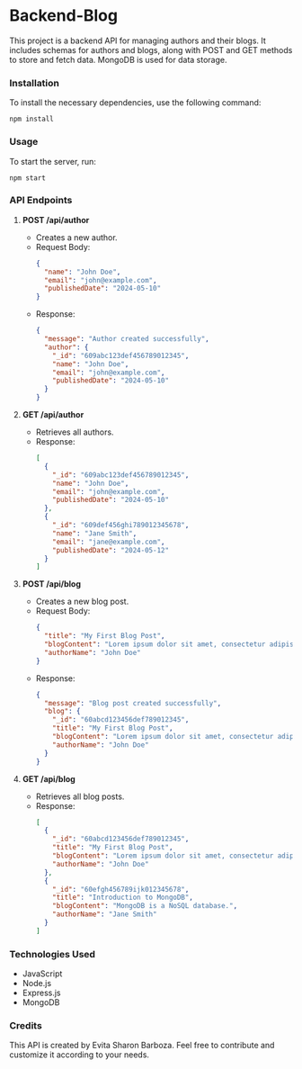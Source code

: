 # Backend-Blog

This project is a backend API for managing authors and their blogs. It includes schemas for authors and blogs, along with POST and GET methods to store and fetch data. MongoDB is used for data storage.

### Installation

To install the necessary dependencies, use the following command:

```
npm install
```

### Usage

To start the server, run:

```
npm start
```

### API Endpoints

1. **POST /api/author**
   - Creates a new author.
   - Request Body:
     ```json
     {
       "name": "John Doe",
       "email": "john@example.com",
       "publishedDate": "2024-05-10"
     }
     ```
   - Response:
     ```json
     {
       "message": "Author created successfully",
       "author": {
         "_id": "609abc123def456789012345",
         "name": "John Doe",
         "email": "john@example.com",
         "publishedDate": "2024-05-10"
       }
     }
     ```

2. **GET /api/author**
   - Retrieves all authors.
   - Response:
     ```json
     [
       {
         "_id": "609abc123def456789012345",
         "name": "John Doe",
         "email": "john@example.com",
         "publishedDate": "2024-05-10"
       },
       {
         "_id": "609def456ghi789012345678",
         "name": "Jane Smith",
         "email": "jane@example.com",
         "publishedDate": "2024-05-12"
       }
     ]
     ```

3. **POST /api/blog**
   - Creates a new blog post.
   - Request Body:
     ```json
     {
       "title": "My First Blog Post",
       "blogContent": "Lorem ipsum dolor sit amet, consectetur adipiscing elit.",
       "authorName": "John Doe"
     }
     ```
   - Response:
     ```json
     {
       "message": "Blog post created successfully",
       "blog": {
         "_id": "60abcd123456def789012345",
         "title": "My First Blog Post",
         "blogContent": "Lorem ipsum dolor sit amet, consectetur adipiscing elit.",
         "authorName": "John Doe"
       }
     }
     ```

4. **GET /api/blog**
   - Retrieves all blog posts.
   - Response:
     ```json
     [
       {
         "_id": "60abcd123456def789012345",
         "title": "My First Blog Post",
         "blogContent": "Lorem ipsum dolor sit amet, consectetur adipiscing elit.",
         "authorName": "John Doe"
       },
       {
         "_id": "60efgh456789ijk012345678",
         "title": "Introduction to MongoDB",
         "blogContent": "MongoDB is a NoSQL database.",
         "authorName": "Jane Smith"
       }
     ]
     ```

### Technologies Used

- JavaScript
- Node.js
- Express.js
- MongoDB

### Credits

This API is created by Evita Sharon Barboza. Feel free to contribute and customize it according to your needs.
